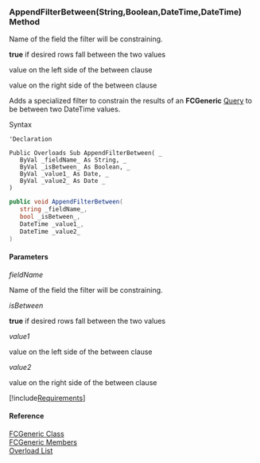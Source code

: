 ﻿### AppendFilterBetween(String,Boolean,DateTime,DateTime) Method

Name of the field the filter will be constraining.

**true** if desired rows fall between the two values

value on the left side of the between clause

value on the right side of the between clause

Adds a specialized filter to constrain the results of an **FCGeneric** [Query](fcSDK~FChoice.Foundation.FCGeneric~Query.md) to be between two DateTime values.

Syntax

```vbnet
'Declaration

Public Overloads Sub AppendFilterBetween( _
   ByVal _fieldName_ As String, _
   ByVal _isBetween_ As Boolean, _
   ByVal _value1_ As Date, _
   ByVal _value2_ As Date _
) 
```

```csharp
public void AppendFilterBetween( 
   string _fieldName_,
   bool _isBetween_,
   DateTime _value1_,
   DateTime _value2_
)
```

#### Parameters

_fieldName_

Name of the field the filter will be constraining.

_isBetween_

**true** if desired rows fall between the two values

_value1_

value on the left side of the between clause

_value2_

value on the right side of the between clause

[!include[Requirements](../partials/requirements.md)]

#### Reference

[FCGeneric Class](fcSDK~FChoice.Foundation.FCGeneric.md)  
[FCGeneric Members](fcSDK~FChoice.Foundation.FCGeneric_members.md)  
[Overload List](fcSDK~FChoice.Foundation.FCGeneric~AppendFilterBetween.md)